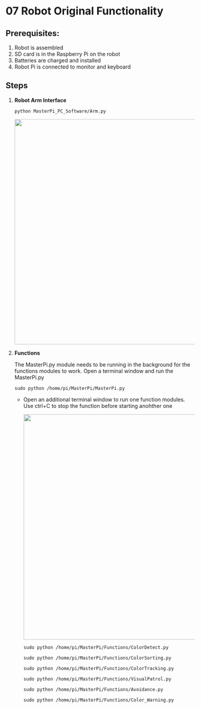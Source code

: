 # **07 Robot Original Functionality**

## Prerequisites:

1. Robot is assembled
1. SD card is in the Raspberry Pi on the robot
1. Batteries are charged and installed
1. Robot Pi is connected to monitor and keyboard

## Steps

1. **Robot Arm Interface**

   ~~~
   python MasterPi_PC_Software/Arm.py
   ~~~

   <img src="https://github.com/stemoutreach/AutonomousEdgeRobotics/blob/main/Session-1/images/ArmAction.png" width="600" >   


1. **Functions**

   The MasterPi.py module needs to be running in the background for the functions modules to work. Open a terminal window and run the MasterPi.py
   ~~~
   sudo python /home/pi/MasterPi/MasterPi.py 
   ~~~

      - Open an additional terminal window to run one function modules. Use ctrl+C to stop the function before starting anohther one

      
        <img src="https://github.com/stemoutreach/AutonomousEdgeRobotics/blob/main/Session-1/images/Features.png" width="600" >   

         ~~~
         sudo python /home/pi/MasterPi/Functions/ColorDetect.py 
         ~~~

         ~~~
         sudo python /home/pi/MasterPi/Functions/ColorSorting.py 
         ~~~
      
         ~~~
         sudo python /home/pi/MasterPi/Functions/ColorTracking.py 
         ~~~

         ~~~
         sudo python /home/pi/MasterPi/Functions/VisualPatrol.py 
         ~~~

         ~~~
         sudo python /home/pi/MasterPi/Functions/Avoidance.py 
         ~~~
      
         ~~~
         sudo python /home/pi/MasterPi/Functions/Color_Warning.py 
         ~~~

